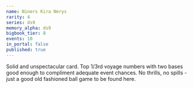 ```yaml
---
name: Niners Kira Nerys
rarity: 4
series: ds9
memory_alpha: ds9
bigbook_tier: 8
events: 10
in_portal: false
published: true
---
```


Solid and unspectacular card. Top 1/3rd voyage numbers with two bases good enough to compliment adequate event chances. No thrills, no spills - just a good old fashioned ball game to be found here.
